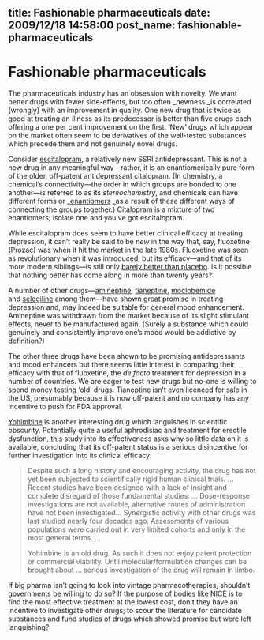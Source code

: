 title: Fashionable pharmaceuticals
date: 2009/12/18 14:58:00
post_name: fashionable-pharmaceuticals
---
# Fashionable pharmaceuticals

The pharmaceuticals industry has an obsession with novelty. We want better drugs with fewer side-effects, but too often _newness _is correlated (wrongly) with an improvement in quality. One new drug that is twice as good at treating an illness as its predecessor is better than five drugs each offering a one per cent improvement on the first. ‘New’ drugs which appear on the market often seem to be derivatives of the well-tested substances which precede them and not genuinely novel drugs.

Consider [escitalopram](http://en.wikipedia.org/wiki/Escitalopram), a relatively new SSRI antidepressant. This is not a new drug in any meaningful way—rather, it is an enantiomerically pure form of the older, off-patent antidepressant citalopram. (In chemistry, a chemical’s connectivity—the order in which groups are bonded to one another—is referred to as its _stereochemistry_, and chemicals can have different forms or _[enantiomers](http://en.wikipedia.org/wiki/Enantiomer) _as a result of these different ways of connecting the groups together.) Citalopram is a mixture of two enantiomers; isolate one and you’ve got escitalopram.

While escitalopram does seem to have better clinical efficacy at treating depression, it can’t really be said to be _new_ in the way that, say, fluoxetine (Prozac) was when it hit the market in the late 1980s. Fluoxetine was seen as revolutionary when it was introduced, but its efficacy—and that of its more modern siblings—is still only [barely better than placebo](http://www.plosmedicine.org/article/info:doi/10.1371/journal.pmed.0050045). Is it possible that nothing better has come along in more than twenty years?

A number of other drugs—[amineptine](http://www.amineptine.com/), [tianeptine](http://en.wikipedia.org/wiki/Tianeptine), [moclobemide](http://www.nature.com/npp/journal/v20/n3/full/1395258a.html) and [selegiline](http://www.selegiline.com/) among them—have shown great promise in treating depression and, may indeed be suitable for general mood enhancement. Amineptine was withdrawn from the market because of its slight stimulant effects, never to be manufactured again. (Surely a substance which could genuinely and consistently improve one’s mood would be addictive by definition?)

The other three drugs have been shown to be promising antidepressants and mood enhancers but there seems little interest in comparing their efficacy with that of fluoxetine, the _de facto_ treatment for depression in a number of countries. We are eager to test new drugs but no-one is willing to spend money testing ‘old’ drugs. Tianeptine isn’t even licenced for sale in the US, presumably because it is now off-patent and no company has any incentive to push for FDA approval.

[Yohimbine](http://en.wikipedia.org/wiki/Yohimbine) is another interesting drug which languishes in scientific obscurity. Potentially quite a useful aphrodisiac and treatment for erectile dysfunction, [this](http://www.biopsychiatry.com/yohimbine.html) study into its effectiveness asks why so little data on it is available, concluding that its off-patent status is a serious disincentive for further investigation into its clinical efficacy:

> Despite such a long history and encouraging activity, the drug has not yet been subjected to scientifically rigid human clinical trials. … Recent studies have been designed with a lack of insight and complete disregard of those fundamental studies. … Dose-response investigations are not available, alternative routes of administration have not been investigated… Synergistic activity with other drugs was last studied nearly four decades ago. Assessments of various populations were carried out in very limited cohorts and only in the most general terms. …
> 
> Yohimbine is an old drug. As such it does not enjoy patent protection or commercial viability. Until molecular/formulation changes can be brought about … serious investigation of the drug will remain in limbo.

If big pharma isn’t going to look into vintage pharmacotherapies, shouldn’t governments be willing to do so? If the purpose of bodies like [NICE](http://www.nice.org.uk/) is to find the most effective treatment at the lowest cost, don’t they have an incentive to investigate other drugs; to scour the literature for candidate substances and fund studies of drugs which showed promise but were left languishing?
